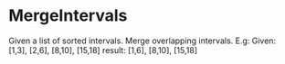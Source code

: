 # MergeIntervals
Given a list of sorted intervals. Merge overlapping intervals.
E.g:
Given: [1,3], [2,6], [8,10], [15,18]
result: [1,6], [8,10], [15,18]
